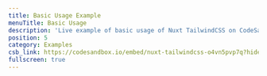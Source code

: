 ```yaml
---
title: Basic Usage Example
menuTitle: Basic Usage
description: 'Live example of basic usage of Nuxt TailwindCSS on CodeSandbox.'
position: 5
category: Examples
csb_link: https://codesandbox.io/embed/nuxt-tailwindcss-o4vn5pvp7q?hidenavigation=1&theme=dark
fullscreen: true
---
```


<code-sandbox :src="csb_link"></code-sandbox>

